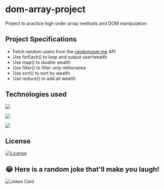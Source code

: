 # dom-array-project

Project to practice high order array methods and DOM manipulation

## Project Specifications

- Fetch random users from the [randomuser.me](https://randomuser.me) API
- Use forEach() to loop and output user/wealth
- Use map() to double wealth
- Use filter() to filter only millionaires
- Use sort() to sort by wealth
- Use reduce() to add all wealth

## Technologies used

![](https://img.shields.io/badge/❤️-HTML-informational?style=flat&logo=HTML&color=FF4500)

![](https://img.shields.io/badge/❤️-CSS-informational?style=flat&logo=CSS&color=4682B4)

![](https://img.shields.io/badge/❤️-JavaScript-informational?style=flat&logo=JavaScript&color=F7DF1E)

## License

[![License](https://img.shields.io/badge/License-BSD_2--Clause-orange.svg)](https://opensource.org/licenses/BSD-2-Clause)

## 😂 Here is a random joke that'll make you laugh!

![Jokes Card](https://readme-jokes.vercel.app/api)
